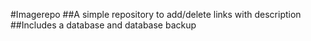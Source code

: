#Imagerepo
##A simple repository to add/delete links with description
##Includes a database and database backup
